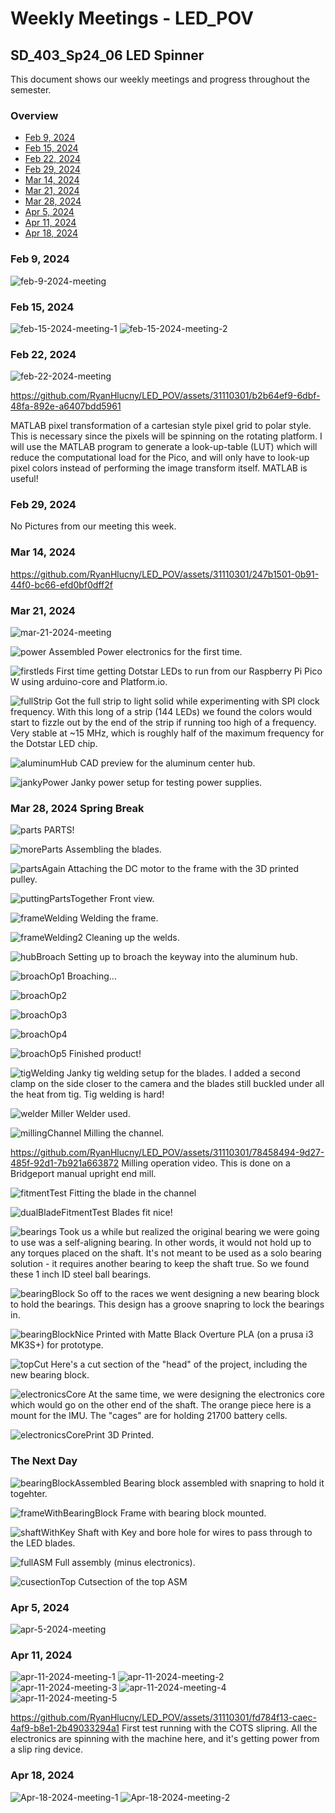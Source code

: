 # Weekly Meetings - LED_POV

## SD_403_Sp24_06 LED Spinner

This document shows our weekly meetings and progress throughout the semester.

### Overview

- [Feb 9, 2024](#feb-9-2024)
- [Feb 15, 2024](#feb-15-2024)
- [Feb 22, 2024](#feb-22-2024)
- [Feb 29, 2024](#feb-29-2024)
- [Mar 14, 2024](#mar-14-2024)
- [Mar 21, 2024](#mar-21-2024)
- [Mar 28, 2024](#mar-28-2024)
- [Apr 5, 2024](#apr-5-2024)
- [Apr 11, 2024](#apr-11-2024)
- [Apr 18, 2024](#apr-18-2024)

### Feb 9, 2024

![feb-9-2024-meeting](/SD403/Media/Images/02_09_2024_Meeting.jpg)

### Feb 15, 2024

![feb-15-2024-meeting-1](/SD403/Media/Images/02_15_2024_Meeting_1.jpg)
![feb-15-2024-meeting-2](/SD403/Media/Images/02_15_2024_Meeting_2.jpg)

### Feb 22, 2024

![feb-22-2024-meeting](/SD403/Media/Images/02_22_2024_Meeting.jpg)

https://github.com/RyanHlucny/LED_POV/assets/31110301/b2b64ef9-6dbf-48fa-892e-a6407bdd5961

MATLAB pixel transformation of a cartesian style pixel grid to polar style. This is necessary since the pixels will be spinning on the rotating platform. I will use the MATLAB program to generate a look-up-table (LUT) which will reduce the computational load for the Pico, and will only have to look-up pixel colors instead of performing the image transform itself. MATLAB is useful!

### Feb 29, 2024

No Pictures from our meeting this week.

### Mar 14, 2024

https://github.com/RyanHlucny/LED_POV/assets/31110301/247b1501-0b91-44f0-bc66-efd0bf0dff2f

### Mar 21, 2024

![mar-21-2024-meeting](/SD403/Media/Images/03_21_2024_Meeting.jpg)

![power](/SD403/Media/Images/PowerElectronics.jpg)
Assembled Power electronics for the first time.

![firstleds](/SD403/Media/Images/FirstLeds.jpg)
First time getting Dotstar LEDs to run from our Raspberry Pi Pico W using arduino-core and Platform.io.

![fullStrip](/SD403/Media/Images/FullStrip.jpg)
Got the full strip to light solid while experimenting with SPI clock frequency. With this long of a strip (144 LEDs) we found the colors would start to fizzle out by the end of the strip if running too high of a frequency. Very stable at ~15 MHz, which is roughly half of the maximum frequency for the Dotstar LED chip.

![aluminumHub](/SD403/Media/Images/AluminumHub.jpg)
CAD preview for the aluminum center hub.

![jankyPower](/SD403/Media/Images/JankyPower.jpg)
Janky power setup for testing power supplies.

### Mar 28, 2024 Spring Break

![parts](/SD403/Media/Images/PARTS.jpg)
PARTS!

![moreParts](/SD403/Media/Images/MoreParts.jpg)
Assembling the blades.

![partsAgain](/SD403/Media/Images/PartsAgain.jpg)
Attaching the DC motor to the frame with the 3D printed pulley.

![puttingPartsTogether](/SD403/Media/Images/PuttingPartsTogether.jpg)
Front view.

![frameWelding](/SD403/Media/Images/FrameWelding.jpg)
Welding the frame.

![frameWelding2](/SD403/Media/Images/FrameWelding2.jpg)
Cleaning up the welds.

![hubBroach](/SD403/Media/Images/HubBroach.jpg)
Setting up to broach the keyway into the aluminum hub.

![broachOp1](/SD403/Media/Images/BroachOp1.jpg)
Broaching...

![broachOp2](/SD403/Media/Images/BroachOp2.jpg)

![broachOp3](/SD403/Media/Images/BroachOp3.jpg)

![broachOp4](/SD403/Media/Images/BroachOp4.jpg)

![broachOp5](/SD403/Media/Images/BroachOp5.jpg)
Finished product!

![tigWelding](/SD403/Media/Images/JankyTigWelding.jpg)
Janky tig welding setup for the blades. I added a second clamp on the side closer to the camera and the blades still buckled under all the heat from tig. Tig welding is hard!

![welder](/SD403/Media/Images/TigWelder.jpg)
Miller Welder used.

![millingChannel](/SD403/Media/Images/MillingTheChannel1.jpg)
Milling the channel.

https://github.com/RyanHlucny/LED_POV/assets/31110301/78458494-9d27-485f-92d1-7b921a663872
Milling operation video. This is done on a Bridgeport manual upright end mill.

![fitmentTest](/SD403/Media/Images/FitmentTest.jpg)
Fitting the blade in the channel

![dualBladeFitmentTest](/SD403/Media/Images/DualBladeFitment.jpg)
Blades fit nice!

![bearings](/SD403/Media/Images/BearingsNice.jpg)
Took us a while but realized the original bearing we were going to use was a self-aligning bearing. In other words, it would not hold up to any torques placed on the shaft. It's not meant to be used as a solo bearing solution - it requires another bearing to keep the shaft true. So we found these 1 inch ID steel ball bearings.

![bearingBlock](/SD403/Media/Images/BearingBlockCAD.jpg)
So off to the races we went designing a new bearing block to hold the bearings. This design has a groove snapring to lock the bearings in.

![bearingBlockNice](/SD403/Media/Images/BearingBlockNice.jpg)
Printed with Matte Black Overture PLA (on a prusa i3 MK3S+) for prototype.

![topCut](/SD403/Media/Images/TopCutsection.jpg)
Here's a cut section of the "head" of the project, including the new bearing block.

![electronicsCore](/SD403/Media/Images/ElectronicsCore.jpg)
At the same time, we were designing the electronics core which would go on the other end of the shaft. The orange piece here is a mount for the IMU. The "cages" are for holding 21700 battery cells.

![electronicsCorePrint](/SD403/Media/Images/ElectronicsCorePrint.jpg)
3D Printed.

### The Next Day

![bearingBlockAssembled](/SD403/Media/Images/BearingBlockAssembled.jpg)
Bearing block assembled with snapring to hold it togehter.

![frameWithBearingBlock](/SD403/Media/Images/FrameWIthBearingBlock.jpg)
Frame with bearing block mounted.

![shaftWithKey](/SD403/Media/Images/ShaftWithKey.jpg)
Shaft with Key and bore hole for wires to pass through to the LED blades.

![fullASM](/SD403/Media/Images/fullASM.jpg)
Full assembly (minus electronics).

![cusectionTop](/SD403/Media/Images/CutsectionTopASM.jpg)
Cutsection of the top ASM

### Apr 5, 2024

![apr-5-2024-meeting](/SD403/Media/Images/04_05_2024_Meeting.jpg)

### Apr 11, 2024

![apr-11-2024-meeting-1](/SD403/Media/Images/04_11_2024_Meeting_1.jpg)
![apr-11-2024-meeting-2](/SD403/Media/Images/04_11_2024_Meeting_2.jpg)
![apr-11-2024-meeting-3](/SD403/Media/Images/04_11_2024_Meeting_3.jpg)
![apr-11-2024-meeting-4](/SD403/Media/Images/04_11_2024_Meeting_4.jpg)
![apr-11-2024-meeting-5](/SD403/Media/Images/04_11_2024_Meeting_5.jpg)

https://github.com/RyanHlucny/LED_POV/assets/31110301/fd784f13-caec-4af9-b8e1-2b49033294a1
First test running with the COTS slipring. All the electronics are spinning with the machine here, and it's getting power from a slip ring device.

### Apr 18, 2024

![Apr-18-2024-meeting-1](/SD403/Media/Images/04_18_2024_Meeting_1.jpg)
![Apr-18-2024-meeting-2](./SD403/Media/Images/04_18_2024_Meeting_2.jpg)
